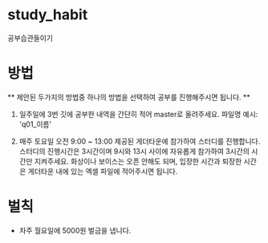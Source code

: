# study_habit
공부습관들이기 

# 방법
** 제안된 두가지의 방법중 하나의 방법을 선택하여 공부를 진행해주시면 됩니다. **

1. 일주일에 3번 깃에 공부한 내역을 간단히 적어 master로 올려주세요.
파일명 예시: 'q01_이름'

2. 매주 토요일 오전 9:00 ~ 13:00 제공된 게더타운에 참가하여 스터디를 진행합니다.
스터디의 진행시간은 3시간이며 9시와 13시 사이에 자유롭게 참가하여 3시간의 시간만 지켜주세요.
화상이나 보이스는 오픈 안해도 되며, 입장한 시간과 퇴장한 시간은 게더타운 내에 있는 엑셀 파일에 적어주시면 됩니다. 


# 벌칙
-  차주 월요일에 5000원 벌금을 냅니다.




